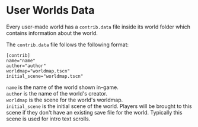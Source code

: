 # User Worlds Data
Every user-made world has a `contrib.data` file inside its world folder which contains information about the world.<br>

The `contrib.data` file follows the following format:<br>

```
[contrib]
name="name"
author="author"
worldmap="worldmap.tscn"
initial_scene="worldmap.tscn"
```
`name` is the name of the world shown in-game.<br>
`author` is the name of the world's creator.<br>
`worldmap` is the scene for the world's worldmap.<br>
`initial_scene` is the initial scene of the world. Players will be brought to this scene if they don't have an existing save file for the world. Typically this scene is used for intro text scrolls.
